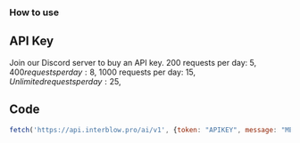 ### How to use

## API Key
Join our Discord server to buy an API key.
200 requests per day: 5$,
400 requests per day: 8$,
1000 requests per day: 15$,
Unlimited requests per day: 25$,

## Code
```js
fetch('https://api.interblow.pro/ai/v1', {token: "APIKEY", message: "MESSAGE"}).then((response) => response.json()).then((data) => console.log(data.responsemessage));```